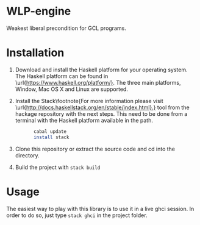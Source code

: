 # WLP-engine

Weakest liberal precondition for GCL programs.

# Installation

1.  Download and install the Haskell platform for your operating system.
    The Haskell platform can be found in \url{https://www.haskell.org/platform/}. 
    The three main platforms, Window, Mac OS X and Linux are supported.

2. Install the Stack\footnote{For more information please visit
   \url{http://docs.haskellstack.org/en/stable/index.html}.} tool from the hackage
   repository with the next steps.  This need to be done from a terminal with the
   Haskell platform available in the path.

```bash
          cabal update
          install stack
```

3. Clone this repository or extract the source code and cd into
   the directory.

4. Build the project with `stack build`

# Usage

The easiest way to play with this library is to use it in a live ghci session.
In order to do so, just type `stack ghci` in the project folder.


